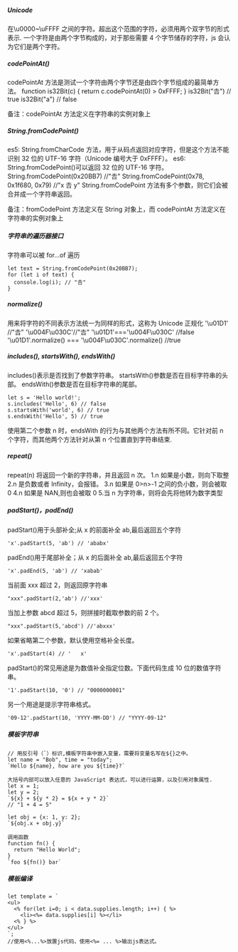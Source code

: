 ##### Unicode

在\u0000~\uFFFF 之间的字符。超出这个范围的字符，必须用两个双字节的形式表示.
一个字符是由两个字节构成的，对于那些需要 4 个字节储存的字符，js 会认为它们是两个字符。

##### codePointAt()

codePointAt 方法是测试一个字符由两个字节还是由四个字节组成的最简单方法。
function is32Bit(c) {
return c.codePointAt(0) > 0xFFFF;
}
is32Bit("𠮷") // true
is32Bit("a") // false

备注：codePointAt 方法定义在字符串的实例对象上

##### String.fromCodePoint()

es5:
String.fromCharCode 方法，用于从码点返回对应字符，但是这个方法不能识别 32 位的 UTF-16 字符（Unicode 编号大于 0xFFFF）。
es6:
String.fromCodePoint()可以返回 32 位的 UTF-16 字符。
String.fromCodePoint(0x20BB7) //"𠮷"
String.fromCodePoint(0x78, 0x1f680, 0x79) //"x 𠮷 y"
String.fromCodePoint 方法有多个参数，则它们会被合并成一个字符串返回。

备注：fromCodePoint 方法定义在 String 对象上，而 codePointAt 方法定义在字符串的实例对象上

##### 字符串的遍历器接口

字符串可以被 for...of 遍历

```
let text = String.fromCodePoint(0x20BB7);
for (let i of text) {
  console.log(i); // "𠮷"
}
```

##### normalize()

用来将字符的不同表示方法统一为同样的形式，这称为 Unicode 正规化
'\u01D1' //"𠮷"
'\u004F\u030C'//"𠮷"
'\u01D1'==='\u004F\u030C' //false
'\u01D1'.normalize() === '\u004F\u030C'.normalize() //true

##### includes(), startsWith(), endsWith()

includes()表示是否找到了参数字符串。
startsWith()参数是否在目标字符串的头部。
endsWith()参数是否在目标字符串的尾部。

```
let s = 'Hello world!';
s.includes('Hello', 6) // false
s.startsWith('world', 6) // true
s.endsWith('Hello', 5) // true
```

使用第二个参数 n 时，endsWith 的行为与其他两个方法有所不同。它针对前 n 个字符，而其他两个方法针对从第 n 个位置直到字符串结束.

##### repeat()

repeat(n) 将返回一个新的字符串，并且返回 n 次。
1.n 如果是小数，则向下取整
2.n 是负数或者 Infinity，会报错。
3.n 如果是 0>n>-1 之间的负小数，则会被取 0
4.n 如果是 NAN,则也会被取 0 5.当 n 为字符串，则将会先将他转为数字类型

##### padStart()，padEnd()

padStart()用于头部补全;从 x 的前面补全 ab,最后返回五个字符

```
'x'.padStart(5, 'ab') // 'ababx'
```

padEnd()用于尾部补全；从 x 的后面补全 ab,最后返回五个字符

```
'x'.padEnd(5, 'ab') // 'xabab'
```

当前面 xxx 超过 2，则返回原字符串

```
"xxx".padStart(2,'ab') //'xxx'
```

当加上参数 abcd 超过 5，则拼接时截取参数的前 2 个。

```
"xxx".padStart(5,'abcd') //'abxxx'
```

如果省略第二个参数，默认使用空格补全长度。

```
'x'.padStart(4) // '   x'
```

padStart()的常见用途是为数值补全指定位数。下面代码生成 10 位的数值字符串。

```
'1'.padStart(10, '0') // "0000000001"
```

另一个用途是提示字符串格式。

```
'09-12'.padStart(10, 'YYYY-MM-DD') // "YYYY-09-12"
```

##### 模板字符串

```
// 用反引号（`）标识,模板字符串中嵌入变量，需要将变量名写在${}之中。
let name = "Bob", time = "today";
`Hello ${name}, how are you ${time}?`
```

```
大括号内部可以放入任意的 JavaScript 表达式，可以进行运算，以及引用对象属性.
let x = 1;
let y = 2;
`${x} + ${y * 2} = ${x + y * 2}`
// "1 + 4 = 5"

let obj = {x: 1, y: 2};
`${obj.x + obj.y}`
```

```
调用函数
function fn() {
  return "Hello World";
}
`foo ${fn()} bar`
```

##### 模板编译

```
let template = `
<ul>
  <% for(let i=0; i < data.supplies.length; i++) { %>
    <li><%= data.supplies[i] %></li>
  <% } %>
</ul>
`;
//使用<%...%>放置js代码，使用<%= ... %>输出js表达式。
```
